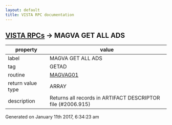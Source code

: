 ```yaml
---
layout: default
title: VISTA RPC documentation
---
```




## [VISTA RPCs](TableOfContent.md) &#8594; MAGVA GET ALL ADS 

 property | value 
--- | --- 
 label | MAGVA GET ALL ADS
 tag | GETAD
 routine | [MAGVAG01](http://code.osehra.org/dox/Routine_MAGVAG01_source.html)
 return value type | ARRAY
 description | Returns all records in ARTIFACT DESCRIPTOR file (#2006.915)




Generated on January 11th 2017, 6:34:23 am